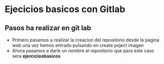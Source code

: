 
# Ejecicios basicos con Gitlab

## Pasos ha realizar en git lab
   - Primero pasamos a realizar la creacion del repositorio desde la pagina web una vez hemos entrado pulsando en create poject imagen
   - Ahora pasamos a darle un nombre al repositorio que para este caso sera **ejerciciosbasicos**

